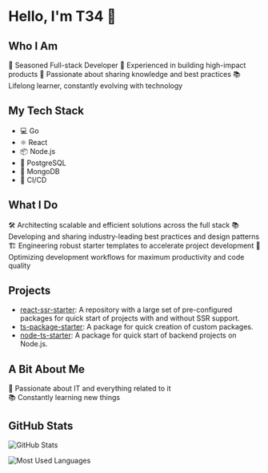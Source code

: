 # Hello, I'm T34 👋

## Who I Am
🚀 Seasoned Full-stack Developer
💼 Experienced in building high-impact products
🌟 Passionate about sharing knowledge and best practices
📚 Lifelong learner, constantly evolving with technology

## My Tech Stack
- 💻 Go
- ⚛️ React
- 📦 Node.js
- 🐘 PostgreSQL
- 🍃 MongoDB
- 🔄 CI/CD

## What I Do
🛠️ Architecting scalable and efficient solutions across the full stack
📚 Developing and sharing industry-leading best practices and design patterns
🏗️ Engineering robust starter templates to accelerate project development
🔄 Optimizing development workflows for maximum productivity and code quality

## Projects
- [react-ssr-starter](https://github.com/t34-dev/react-ssr-starter): A repository with a large set of pre-configured packages for quick start of projects with and without SSR support.
- [ts-package-starter](https://github.com/t34-dev/ts-package-starter): A package for quick creation of custom packages.
- [node-ts-starter](https://github.com/t34-dev/node-ts-starter): A package for quick start of backend projects on Node.js.

## A Bit About Me
🌟 Passionate about IT and everything related to it  
📚 Constantly learning new things

## GitHub Stats

![GitHub Stats](https://github-readme-stats.vercel.app/api?username=t34-dev&show_icons=true&theme=tokyonight)

![Most Used Languages](https://github-readme-stats.vercel.app/api/top-langs/?username=t34-dev&layout=compact&theme=tokyonight)
